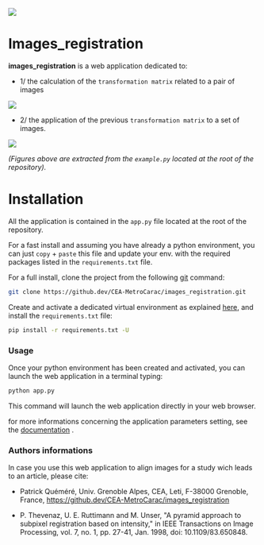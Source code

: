 
![](https://cea-metrocarac.github.io/images_registration/images_registration.png)


# Images_registration

**images_registration** is a web application dedicated to:

- 1/ the calculation of the `transformation matrix` related to a pair of images 

![](https://cea-metrocarac.github.io/images_registration/images_registration4.png)


- 2/ the application of the previous `transformation matrix` to a set of images.

![](https://cea-metrocarac.github.io/images_registration/images_registration3.png)


*(Figures above are extracted from the `example.py` located at the root of the repository).*


# Installation

All the application is contained in the `app.py` file located at the root of the repository.

For a fast install and assuming you have already a python environment, you can just `copy` + `paste` this file and update your env. with the required packages listed in the `requirements.txt` file.

For a full install, clone the project from the following [git](https://git-scm.com/downloads) command:

```bash
git clone https://github.dev/CEA-MetroCarac/images_registration.git
```

Create and activate a dedicated virtual environment as explained [here](https://realpython.com/python-virtual-environments-a-primer/), and install the `requirements.txt` file:

```bash
pip install -r requirements.txt -U
```

### Usage

Once your python environment has been created and activated, you can launch the web application in a terminal typing:

```python
python app.py
```
This command will launch the web application directly in your web browser.

for more informations concerning the application parameters setting, see the [documentation](https://github.com/CEA-MetroCarac/images_registration/tree/main/doc) .


### Authors informations

In case you use this web application to align images for a study wich leads to an article, please cite:

- Patrick Quéméré, Univ. Grenoble Alpes, CEA, Leti, F-38000 Grenoble, France, https://github.dev/CEA-MetroCarac/images_registration

- P. Thevenaz, U. E. Ruttimann and M. Unser, "A pyramid approach to subpixel registration based on intensity," in IEEE Transactions on Image Processing, vol. 7, no. 1, pp. 27-41, Jan. 1998, doi: 10.1109/83.650848.
